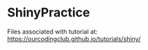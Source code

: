 # ShinyPractice
Files associated with tutorial at: https://ourcodingclub.github.io/tutorials/shiny/

